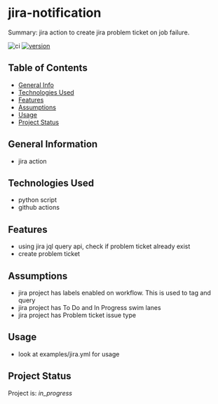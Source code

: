 # jira-notification

Summary: jira action to create jira problem ticket on job failure.  

![ci](https://github.com/conventional-changelog/standard-version/workflows/ci/badge.svg)
[![version](https://img.shields.io/badge/version-1.x-yellow.svg)](https://semver.org)

## Table of Contents
* [General Info](#general-information)
* [Technologies Used](#technologies-used)
* [Features](#Features)
* [Assumptions](#Assumptions)
* [Usage](#usage)
* [Project Status](#project-status)

## General Information
- jira action

## Technologies Used
- python script
- github actions

## Features

* using jira jql query api, check if problem ticket already exist
* create problem ticket

## Assumptions

* jira project has labels enabled on workflow.  This is used to tag and query
* jira project has To Do and In Progress swim lanes
* jira project has Problem ticket issue type 

## Usage

* look at examples/jira.yml for usage

## Project Status
Project is: _in_progress_ 